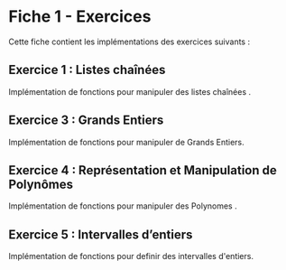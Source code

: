 # Fiche 1 - Exercices

Cette fiche contient les implémentations des exercices suivants :

## Exercice 1 : Listes chaînées 
Implémentation de fonctions pour manipuler des listes chaînées .

## Exercice 3 : Grands Entiers
Implémentation de fonctions pour manipuler de Grands Entiers.

## Exercice 4 : Représentation et Manipulation de Polynômes
Implémentation de fonctions pour manipuler des Polynomes .

## Exercice 5 : Intervalles d’entiers
Implémentation de fonctions pour definir des intervalles d'entiers.

